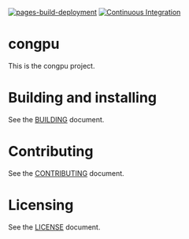 [![pages-build-deployment](https://img.shields.io/github/actions/workflow/status/diejor/congpu/pages/pages-build-deployment?label=Docs)](https://diejor.github.io/congpu/)
[![Continuous Integration](https://img.shields.io/github/actions/workflow/status/diejor/congpu/ci.yml?label=CI)](https://github.com/diejor/congpu/actions)
# congpu
This is the congpu project.

# Building and installing

See the [BUILDING](BUILDING.md) document.

# Contributing

See the [CONTRIBUTING](CONTRIBUTING.md) document.

# Licensing

See the [LICENSE](LICENSE.md) document.
